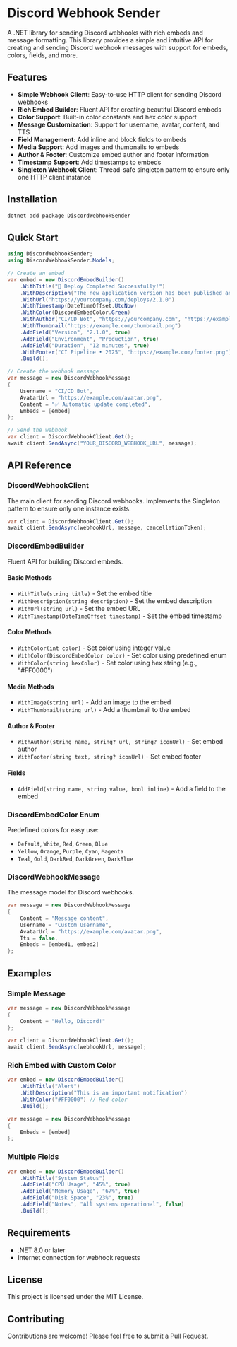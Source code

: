 # Discord Webhook Sender

A .NET library for sending Discord webhooks with rich embeds and message formatting. This library provides a simple and intuitive API for creating and sending Discord webhook messages with support for embeds, colors, fields, and more.

## Features

- **Simple Webhook Client**: Easy-to-use HTTP client for sending Discord webhooks
- **Rich Embed Builder**: Fluent API for creating beautiful Discord embeds
- **Color Support**: Built-in color constants and hex color support
- **Message Customization**: Support for username, avatar, content, and TTS
- **Field Management**: Add inline and block fields to embeds
- **Media Support**: Add images and thumbnails to embeds
- **Author & Footer**: Customize embed author and footer information
- **Timestamp Support**: Add timestamps to embeds
- **Singleton Webhook Client**: Thread-safe singleton pattern to ensure only one HTTP client instance

## Installation

```bash
dotnet add package DiscordWebhookSender
```

## Quick Start

```csharp
using DiscordWebhookSender;
using DiscordWebhookSender.Models;

// Create an embed
var embed = new DiscordEmbedBuilder()
    .WithTitle("🚀 Deploy Completed Successfully!")
    .WithDescription("The new application version has been published and is operating normally.")
    .WithUrl("https://yourcompany.com/deploys/2.1.0")
    .WithTimestamp(DateTimeOffset.UtcNow)
    .WithColor(DiscordEmbedColor.Green)
    .WithAuthor("CI/CD Bot", "https://yourcompany.com", "https://example.com/avatar.png")
    .WithThumbnail("https://example.com/thumbnail.png")
    .AddField("Version", "2.1.0", true)
    .AddField("Environment", "Production", true)
    .AddField("Duration", "12 minutes", true)
    .WithFooter("CI Pipeline • 2025", "https://example.com/footer.png")
    .Build();

// Create the webhook message
var message = new DiscordWebhookMessage
{
    Username = "CI/CD Bot",
    AvatarUrl = "https://example.com/avatar.png",
    Content = "✅ Automatic update completed",
    Embeds = [embed]
};

// Send the webhook
var client = DiscordWebhookClient.Get();
await client.SendAsync("YOUR_DISCORD_WEBHOOK_URL", message);
```

## API Reference

### DiscordWebhookClient

The main client for sending Discord webhooks. Implements the Singleton pattern to ensure only one instance exists.

```csharp
var client = DiscordWebhookClient.Get();
await client.SendAsync(webhookUrl, message, cancellationToken);
```

### DiscordEmbedBuilder

Fluent API for building Discord embeds.

#### Basic Methods
- `WithTitle(string title)` - Set the embed title
- `WithDescription(string description)` - Set the embed description
- `WithUrl(string url)` - Set the embed URL
- `WithTimestamp(DateTimeOffset timestamp)` - Set the embed timestamp

#### Color Methods
- `WithColor(int color)` - Set color using integer value
- `WithColor(DiscordEmbedColor color)` - Set color using predefined enum
- `WithColor(string hexColor)` - Set color using hex string (e.g., "#FF0000")

#### Media Methods
- `WithImage(string url)` - Add an image to the embed
- `WithThumbnail(string url)` - Add a thumbnail to the embed

#### Author & Footer
- `WithAuthor(string name, string? url, string? iconUrl)` - Set embed author
- `WithFooter(string text, string? iconUrl)` - Set embed footer

#### Fields
- `AddField(string name, string value, bool inline)` - Add a field to the embed

### DiscordEmbedColor Enum

Predefined colors for easy use:
- `Default`, `White`, `Red`, `Green`, `Blue`
- `Yellow`, `Orange`, `Purple`, `Cyan`, `Magenta`
- `Teal`, `Gold`, `DarkRed`, `DarkGreen`, `DarkBlue`

### DiscordWebhookMessage

The message model for Discord webhooks.

```csharp
var message = new DiscordWebhookMessage
{
    Content = "Message content",
    Username = "Custom Username",
    AvatarUrl = "https://example.com/avatar.png",
    Tts = false,
    Embeds = [embed1, embed2]
};
```

## Examples

### Simple Message
```csharp
var message = new DiscordWebhookMessage
{
    Content = "Hello, Discord!"
};

var client = DiscordWebhookClient.Get();
await client.SendAsync(webhookUrl, message);
```

### Rich Embed with Custom Color
```csharp
var embed = new DiscordEmbedBuilder()
    .WithTitle("Alert")
    .WithDescription("This is an important notification")
    .WithColor("#FF0000") // Red color
    .Build();

var message = new DiscordWebhookMessage
{
    Embeds = [embed]
};
```

### Multiple Fields
```csharp
var embed = new DiscordEmbedBuilder()
    .WithTitle("System Status")
    .AddField("CPU Usage", "45%", true)
    .AddField("Memory Usage", "67%", true)
    .AddField("Disk Space", "23%", true)
    .AddField("Notes", "All systems operational", false)
    .Build();
```



## Requirements

- .NET 8.0 or later
- Internet connection for webhook requests

## License

This project is licensed under the MIT License.

## Contributing

Contributions are welcome! Please feel free to submit a Pull Request.
